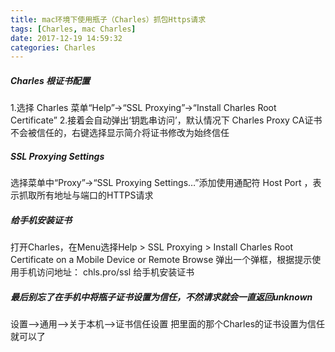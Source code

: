 ```yaml
---
title: mac环境下使用瓶子（Charles）抓包Https请求
tags: [Charles, mac Charles]
date: 2017-12-19 14:59:32
categories: Charles
---
```


##### Charles 根证书配置

1.选择 Charles 菜单“Help”->“SSL Proxying”->“Install Charles Root Certificate”
2.接着会自动弹出‘钥匙串访问’，默认情况下 Charles Proxy CA证书不会被信任的，右键选择显示简介将证书修改为始终信任

##### SSL Proxying Settings

选择菜单中“Proxy”->“SSL Proxying Settings…”添加使用通配符 Host Port ，表示抓取所有地址与端口的HTTPS请求
<!--more-->
##### 给手机安装证书

打开Charles，在Menu选择Help > SSL Proxying > Install Charles Root Certificate on a Mobile Device or Remote Browse
弹出一个弹框，根据提示使用手机访问地址： chls.pro/ssl 给手机安装证书

##### 最后别忘了在手机中将瓶子证书设置为信任，不然请求就会一直返回unknown

设置–>通用–>关于本机–>证书信任设置
把里面的那个Charles的证书设置为信任就可以了
